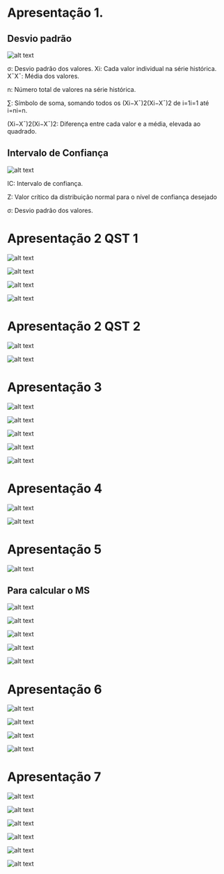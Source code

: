 # Apresentação 1.

## Desvio padrão

![alt text](image.png)

σ: Desvio padrão dos valores.
Xi​: Cada valor individual na série histórica.
XˉXˉ: Média dos valores.

n: Número total de valores na série histórica.

∑: Símbolo de soma, somando todos os (Xi−Xˉ)2(Xi​−Xˉ)2 de i=1i=1 até i=ni=n.

(Xi−Xˉ)2(Xi​−Xˉ)2: Diferença entre cada valor e a média, elevada ao quadrado.

## Intervalo de Confiança

![alt text](image-1.png)

IC: Intervalo de confiança.

Z: Valor crítico da distribuição normal para o nível de confiança desejado

σ: Desvio padrão dos valores.

# Apresentação 2 QST 1

![alt text](image-3.png)

![alt text](image-4.png)

![alt text](image-5.png)

![alt text](image-6.png)

# Apresentação 2 QST 2

![alt text](image-7.png)

![alt text](image-8.png)

# Apresentação 3

![alt text](image-9.png)

![alt text](image-13.png)

![alt text](image-10.png)

![alt text](image-11.png)

![alt text](image-12.png)

# Apresentação 4

![alt text](image-14.png)

![alt text](image-15.png)

# Apresentação 5

![alt text](image-16.png)

## Para calcular o MS

![alt text](image-19.png)

![alt text](image-20.png)

![alt text](image-21.png)

![alt text](image-17.png)

![alt text](image-18.png)

# Apresentação 6 

![alt text](image-25.png)

![alt text](image-27.png)

![alt text](image-28.png)

![alt text](image-29.png)

# Apresentação 7

![alt text](image-35.png)

![alt text](image-30.png)

![alt text](image-31.png)

![alt text](image-32.png)

![alt text](image-33.png)

![alt text](image-34.png)